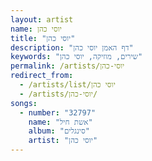 ```yaml
---
layout: artist
name: יוסי כהן
title: "יוסי כהן"
description: "דף האמן יוסי כהן"
keywords: "שירים, מוזיקה, יוסי כהן"
permalink: /artists/יוסי-כהן
redirect_from:
  - /artists/list/יוסי כהן
  - /artists/יוסי-כהן/
songs:
  - number: "32797"
    name: "אשת חיל"
    album: "סינגלים"
    artist: "יוסי כהן"
---
```

